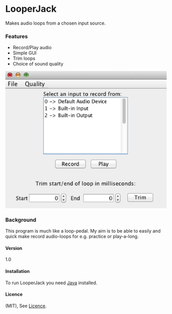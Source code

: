 # LooperJack

Makes audio loops from a chosen input source. 

### Features

* Record/Play audio
* Simple GUI
* Trim loops
* Choice of sound quality 



![alt tag](https://github.com/JDavidsson/LooperJack/blob/master/gui_demo.png)


### Background

This program is much like a loop-pedal.
My aim is to be able to easily and quick make record audio-loops for e.g. practice or play-a-long.

#### Version
1.0

#### Installation

To run LooperJack you need [Java] installed. 

[Java]: <http://www.oracle.com/technetwork/java/javase/downloads/jre8-downloads-2133155.html>

#### Licence

(MIT), See [Licence].

[Licence]: <https://github.com/JDavidsson/LooperJack/blob/master/LICENSE>